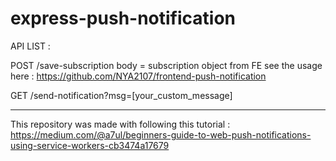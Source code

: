 # express-push-notification

API LIST : 

POST /save-subscription 
body = subscription object from FE
see the usage here : https://github.com/NYA2107/frontend-push-notification

GET /send-notification?msg=[your_custom_message]

-----
This repository was made with following this tutorial : https://medium.com/@a7ul/beginners-guide-to-web-push-notifications-using-service-workers-cb3474a17679
